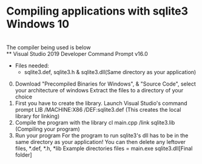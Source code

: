 # Compiling applications with sqlite3 Windows 10
<br>The compiler being used is below
<br>** Visual Studio 2019 Developer Command Prompt v16.0
* Files needed: 
    * sqlite3.def, sqlite3.h & sqlite3.dll(Same directory as your application) 
0. Download "Precompiled Binaries for Windows", & "Source Code", select your architecture of windows
    Extract the files to a directory of your choice
1. First you have to create the library.
    Launch Visual Studio's command prompt
    LIB /MACHINE:X86 /DEF:sqlite3.def (This creates the local library for linking)
2. Compile the program with the library
    cl main.cpp /link sqlite3.lib (Compiling your program)
3. Run your program
    For the program to run sqlite3's dll has to be in the same directory as your application!
    You can then delete any leftover files, *.def, *.h, *lib
    Example directories files = main.exe sqlite3.dll[Final folder]
